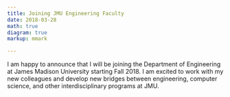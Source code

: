 ```yaml
---
title: Joining JMU Engineering Faculty
date: 2018-03-28
math: true
diagram: true
markup: mmark

---
```


I am happy to announce that I will be joining the Department of Engineering at James Madison University starting Fall 2018. I am excited to work with my new colleagues and develop new bridges between engineering, computer science, and other interdisciplinary programs at JMU.
